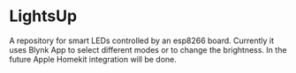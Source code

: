 # LightsUp
A repository for smart LEDs controlled by an esp8266 board. Currently it uses Blynk App to select different modes or to change the brightness. In the future Apple Homekit integration will be done.
